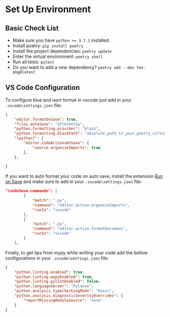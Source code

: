 # Set Up Environment

## Basic Check List

- Make sure you have `python >= 3.7.1` installed.
- Install poetry: `pip install poetry`
- Install the project dependencies: `poetry update`
- Enter the virtual environment: `poetry shell`
- Run all tests: `pytest`
- Do you want to add a new dependency? `poetry add --dev foo-pkg@latest`

## VS Code Configuration

To configure blue and isort format in vscode just add in your `.vscode\settings.json` file:

```json
{
    "editor.formatOnSave": true,
    "files.autoSave": "afterDelay",
    "python.formatting.provider": "black",
    "python.formatting.blackPath": "absolute_path_to_your_poetry_virtual_environment\\Scripts\\blue",
    "[python]": {
        "editor.codeActionsOnSave": {
            "source.organizeImports": true
        },
    },
    
}
```

If you want to auto format your code on auto save, install the extension [Run on Save](https://marketplace.visualstudio.com/items?itemName=pucelle.run-on-save) and make sure to add in your `.vscode\settings.json` file:

```json
"runOnSave.commands": [
        {
            "match": ".py",
            "command": "editor.action.organizeImports",
            "runIn": "vscode"
        },
        {
            "match": ".py",
            "command": "editor.action.formatDocument",
            "runIn": "vscode"
        }
    ],

```

Finally, to get tips from mypy while writing your code add the bellow configurations in your `.vscode\settings.json` file:

```json
{
    "python.linting.enabled": true,
    "python.linting.mypyEnabled": true,
    "python.linting.pylintEnabled": false,
    "python.languageServer": "Pylance",
    "python.analysis.typeCheckingMode": "basic",
    "python.analysis.diagnosticSeverityOverrides": {
        "reportMissingModuleSource": "none"
    }
}
```